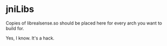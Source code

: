 # jniLibs

Copies of librealsense.so should be placed here for every arch you want to build for.

Yes, I know. It's a hack.